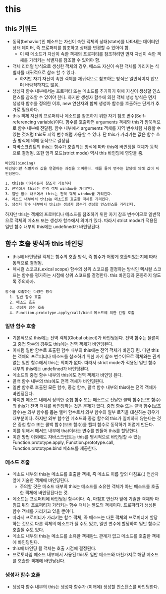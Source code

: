 # this
## this 키워드
- 동작(behavior)인 메소드는 자신이 속한 객체의 상태(state)를 나타내는 데이터인 상태 데이터, 즉 프로퍼티를 참조하고 상태를 변경할 수 있어야 함.
  - 이 때 메소드가 자신이 속한 객체의 프로퍼티를 참조하려면 먼저 자신이 속한 객체를 가리키는 식별자를 참조할 수 있어야 함.
- 객체 리터럴 방식으로 생성한 객체의 경우, 메소드 자신이 속한 객체를 가리키는 식별자를 재귀적으로 참조 할 수 있다.
  - 하지만 자기 자신이 속한 객체를 재귀적으로 참조하는 방식은 일반적이지 않으며 바람직하지도 않음.
- 생성자 함수 내부에서는 프로퍼티 또는 메소드를 추가하기 위해 자신이 생성할 인스턴스를 참조할 수 있어야 한다. 하지만 생성자 함수에 의한 객체 생성 방식은 먼저 생성자 함수를 정의한 이후, new 연산자와 함께 생성자 함수를 호출하는 단계가 추가로 필요하다.
- this 객체 자신의 프로퍼티나 메소드를 참조하기 위한 자기 참조 변수(Self-referencing variable)이다. 함수를 호출하면 arguments 객체와 this가 암묵적으로 함수 내부에 전달됨. 함수 내부에서 arguments 객체를 지역 변수처럼 사용할 수 있는 것처럼 this도 지역 변수처럼 사용할 수 있다. 단 this가 가리키는 값은 함수 호출 방식에 의해 동적으로 결정됨.
- 자바스크립트의 this는 함수가 호출되는 방식에 따라 this에 바인딩될 객체가 동적으로 결정됨. 또한 엄격 모드(strict mode) 역시 this 바인딩에 영향을 줌.
```
바인딩(binding)
바인딩이란 식별자와 값을 연결하는 과정을 의미한다. 예를 들어 변수는 할당에 의해 값이 바인딩된다.
```

```
1. this는 어디서든지 참조가 가능하다
2. 전역에서 this는 전역 객체 window를 가리킨다.
3. 일반 함수 내부에서 this는 전역 객체 window를 가리킨다.
4. 메소드 내부에서 this는 메소드를 호출한 객체를 가리킨다.
5. 생성자 함수 내부에서 this는 생성자 함수가 생성할 인스턴스를 가리킨다.
```
하지만 this는 객체의 프로퍼티나 메소드를 참조하기 위한 자기 참조 변수이므로 일반적으로 객체의 메소드 또는 생성자 함수에서 의미가 있다. 따라서 strict mode가 적용된 일반 함수 내부의 this에는 undefined가 바인딩된다.

## 함수 호출 방식과 this 바인딩
- this에 바인딩될 객체는 함수의 호출 방식, 즉 함수가 어떻게 호출되었는지에 따라 동적으로 결정됨.
- 렉시컬 스코프(Lexical scope) 함수의 상위 스코프를 결정하는 방식인 렉시컬 스코프는 함수를 평가하는 시점에 상위 스코프를 결정한다. this 바인딩과 혼동하지 않도록 주의하자.
```
함수를 호출하는 다양한 방식
  1. 일반 함수 호출
  2. 메소드 호출
  3. 생성자 함수 호출
  4. Function.prototype.apply/call/bind 메소드에 의한 간접 호출
```
### 일반 함수 호출
- 기본적으로 this에는 전역 객체(Global object)가 바인딩된다. 전역 함수는 물론이고 중첩 함수의 경우도 this에는 전역 객체가 바인딩된다.
- 이처럼 일반 함수로 호출된 함수 내부의 this에는 전역 객체가 바인딩 됨. 다만 this는 객체의 프로퍼티나 메소드를 참조하기 위한 자기 참조 변수이므로 객체와는 관계없는 일반 함수에서 this는 의미가 없다. 따라서 strict mode가 적용된 일반 함수 내부의 this에는 undefined가 바인딩된다.
- 메소드의 중첩 함수 내부의 this에도 전역 객체가 바인딩 된다.
- 콜백 함수 내부의 this에도 전역 객체가 바인딩된다.
- 일반 함수로 호출된 모든 함수, 중첩 함수, 콜백 함수 내부의 this에는 전역 객체가 바인딩된다.
- 하지만 메소드 내에서 정의한 중첩 함수 또는 메소드로 전달한 콜백 함수(보조 함수)의 this가 전역 객체를 바인딩하는 것은 문제가 있다. 중첩 함수 또는 콜백 함수(보조 함수)는 외부 함수를 돕는 헬퍼 함수로서 외부 함수의 일부 로직을 대신하는 경우가 대부분이다. 하지만 외부 함수인 메소드와 중첩 함수의 this가 일치하지 않는다는 것은 중첩 함수 또는 콜백 함수(보조 함수)를 헬퍼 함수로 동작하기 어렵게 만든다.
- 이를 위해서 메서드 내부에 that이라는 변수를 만들어 this를 할당한다.
- 이런 방법 이외에도 자바스크립트는 this를 명시적으로 바인딩할 수 있는 Function.prototype.apply, Function.prototype.call, Function.prototype.bind 메소드를 제공한다.
### 메소드 호출
- 메소드 내부의 this는 메소드를 호출한 객체, 즉 메소드 이름 앞의 마침표(.) 연산자 앞에 기술한 객체에 바인딩된다.
  - 주의할 것은 메소드 내부의 this는 메소드를 소유한 객체가 아닌 메소드를 호출한 객체에 바인딩된다는 것.
- 메소드는 프로퍼티에 바인딩된 함수이다. 즉, 마침표 연산자 앞에 기술한 객체와 마침표 뒤의 프로퍼티가 가리키는 함수 객체는 별도의 객체이다. 프로퍼티가 생성된 함수 객체를 가리키고 있을 뿐이다.
- 따라서 프로퍼티가 가리키는 함수 객체, 즉 메소드는 다른 객체의 프로퍼티에 할당하는 것으로 다른 객체의 메소드가 될 수도 있고, 일반 변수에 할당하여 일반 함수로 호출될 수도 있다.
- 메소드 내부의 this는 메소드를 소유한 객체완느 관계가 없고 메소드를 호출한 객체에 바인딩된다.
- this에 바인딩 될 객체는 호출 시점에 결정된다.
- 프로토타입 메소드 내부에서 사용된 this도 일반 메소드와 마찬가지로 해당 메소드를 호출한 객체에 바인딩된다.
### 생성자 함수 호출
- 생성자 함수 내부의 this는 생성자 함수가 (미래에) 생성할 인스턴스를 바인딩한다.
